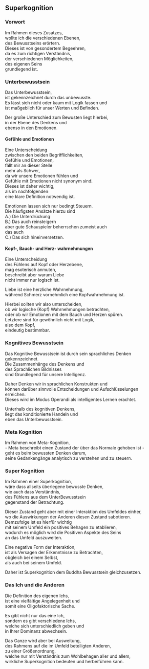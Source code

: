 ## Superkognition

### Vorwort

Im Rahmen dieses Zusatzes,  
wollte ich die verschiedenen Ebenen,   
des Bewusstseins erörtern.  
Dieses ist von gesondertem Begeehren,  
da es zum richtigen Verständnis,  
der verschiedenen Möglichkeiten,  
des eigenen Seins  
grundlegend ist.

### Unterbewusstsein  

Das Unterbewusstsein,   
ist gekennzeichnet durch das unbewusste.  
Es lässt sich nicht oder kaum mit Logik fassen und  
ist maßgeblich für unser Werten und Befinden.  

Der große Unterschied zum Bewusten liegt hierbei,   
in der Ebene des Denkens und  
ebenso in den Emotionen.  

#### Gefühle und Emotionen  

Eine Unterscheidung  
zwischen den beiden Begrifflichkeiten,  
Gefühle und Emotionen,  
fällt mir an dieser Stelle  
mehr als Schwer,  
da wir unsere Emotionen fühlen und  
Gefühle mit Emotionen nicht synonym sind.  
Dieses ist daher wichtig,  
als im nachfolgenden  
eine klare Definition notwendig ist.  

Emotionen lassen sich nur bedingt Steuern.  
Die häufigsten Ansätze hierzu sind  
A.) Die Unterdrückung  
B.) Das auch reinsteigern  
aber gute Schauspieler beherrschen zumeist auch  
das auch  
C.) Das sich hineinversetzen.

#### Kopf-, Bauch- und Herz- wahrnehmungen

Eine Unterscheidung  
des Fühlens auf Kopf oder Herzebene,   
mag esoterisch anmuten,  
beschreibt aber warum Liebe  
nicht immer nur logisch ist.  
  
Liebe ist eine herzliche Wahrnehmung,  
während Schmerz vornehmlich eine Kopfwahrnehmung ist.  
  
Hierbei sollten wir also unterscheiden,  
ob wir logische (Kopf) Wahrnehmungen betrachten,  
oder ob wir Emotionen mit dem Bauch und Herzen spüren.   
Letztere sind für gewöhnlich nicht mit Logik,  
also dem Kopf,  
eindeutig bestimmbar.  
  
### Kognitives Bewusstsein

Das Kognitive Bewusstsein ist durch sein sprachliches Denken gekennzeichnet.  
Die Zusammenhänge des Denkens und  
des Sprachlichen Bildnisses  
sind Grundlegend für unsere Intelligenz.  

Daher Denken wir in sprachlichen Konstrukten und  
können darüber sinnvolle Entscheidungen und Aufschlüsselungen  
erreichen.  
Dieses wird im Modus Operandi als intelligentes Lernen erachtet.  

Unterhalb des kognitiven Denkens,  
liegt das konditionierte Handeln und  
eben das Unterbewusstsein.

### Meta Kognition

Im Rahmen von Meta-Kognition,  
\- Meta beschreibt einen Zustand der über das Normale gehoben ist -  
geht es beim bewussten Denken darum,  
seine Gedankengänge analytisch zu verstehen und zu steuern.

### Super Kognition

Im Rahmen einer Superkognition,  
wäre dass allseits überlegene bewusste Denken,  
wie auch dass Verständnis,  
des Fühlens aus dem UnterBewusstsein  
gegenstand der Betrachtung.

Dieser Zustand geht aber mit einer Interaktion des Umfeldes einher,  
wo die Auswirkungen der Anderen diesen Zustand sabotieren.  
Demzufolge ist es hierfür wichtig  
mit seinem Umfeld ein positives Behagen zu etablieren,  
wodurch es möglich wird die Positiven Aspekte des Seins  
an das Umfeld auszuweiten.  

Eine negative Form der Interaktion,  
ist als Versagen der Erkenntnisse zu Betrachten,  
obgleich bei einem Selbst,  
als auch bei seinem Umfeld.

Daher ist Superkognition dem Buddha Bewusstsein gleichzusetzen.

### Das Ich und die Anderen

Die Definition des eigenen Ichs,  
ist eine vielfältige Angelegenheit und  
somit eine Oligofaktorische Sache. 

Es gibt nicht nur das eine Ich,  
sondern es gibt verschiedene Ichs,  
welche sich unterschiedlich geben und  
in Ihrer Dominanz abwechseln.

Das Ganze wird aber bei Ausweitung,  
des Rahmens auf die im Umfeld beteiligten Anderen,  
zu einer Größenordnung,  
welche nur mit Verständnis zum Wohlbehagen aller und allem,  
wirkliche Superkognition bedeuten und herbeiführen kann.
